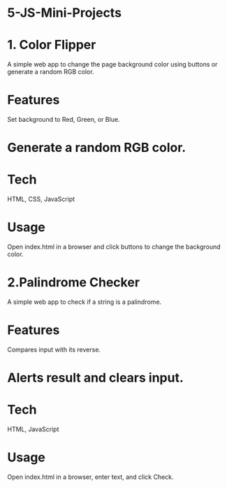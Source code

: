 # 5-JS-Mini-Projects

# 1. Color Flipper
A simple web app to change the page background color using buttons or generate a random RGB color.

# Features
Set background to Red, Green, or Blue.

# Generate a random RGB color.

# Tech
HTML, CSS, JavaScript

# Usage
Open index.html in a browser and click buttons to change the background color.

# 2.Palindrome Checker
A simple web app to check if a string is a palindrome.

# Features
Compares input with its reverse.

# Alerts result and clears input.

# Tech
HTML, JavaScript

# Usage
Open index.html in a browser, enter text, and click Check.
